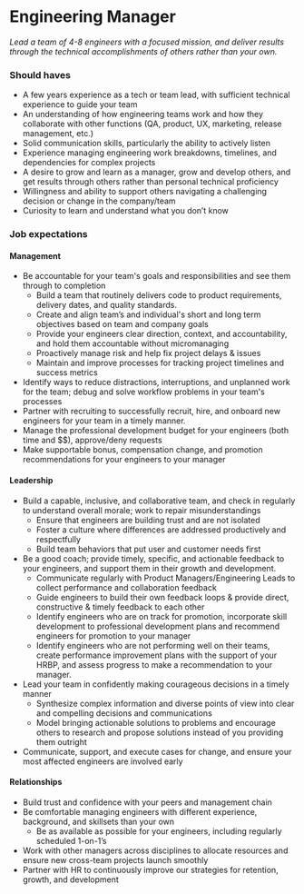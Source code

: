 Engineering Manager
===================

*Lead a team of 4-8 engineers with a focused mission, and deliver results through the technical accomplishments of others rather than your own.*

### Should haves
* A few years experience as a tech or team lead, with sufficient technical experience to guide your team
* An understanding of how engineering teams work and how they collaborate with other functions (QA, product, UX, marketing, release management, etc.)
* Solid communication skills, particularly the ability to actively listen
* Experience managing engineering work breakdowns, timelines, and dependencies for complex projects
* A desire to grow and learn as a manager, grow and develop others, and get results through others rather than personal technical proficiency
* Willingness and ability to support others navigating a challenging decision or change in the company/team
* Curiosity to learn and understand what you don’t know

### Job expectations

#### Management
* Be accountable for your team's goals and responsibilities and see them through to completion
    * Build a team that routinely delivers code to product requirements, delivery dates, and quality standards.
    * Create and align team’s and individual's short and long term objectives based on team and company goals 
    * Provide your engineers clear direction, context, and accountability, and hold them accountable without micromanaging
    * Proactively manage risk and help fix project delays & issues
    * Maintain and improve processes for tracking project timelines and success metrics
* Identify ways to reduce distractions, interruptions, and unplanned work for the team; debug and solve workflow problems in your team's processes
* Partner with recruiting to successfully recruit, hire, and onboard new engineers for your team in a timely manner.
* Manage the professional development budget for your engineers (both time and $$), approve/deny requests
* Make supportable bonus, compensation change, and promotion recommendations for your engineers to your manager

#### Leadership
* Build a capable, inclusive, and collaborative team, and check in regularly to understand overall morale; work to repair misunderstandings
    * Ensure that engineers are building trust and are not isolated
    * Foster a culture where differences are addressed productively and respectfully
    * Build team behaviors that put user and customer needs first
* Be a good coach; provide timely, specific, and actionable feedback to your engineers, and support them in their growth and development.
    * Communicate regularly with Product Managers/Engineering Leads to collect performance and collaboration feedback
    * Guide engineers to build their own feedback loops & provide direct, constructive & timely feedback to each other
    * Identify engineers who are on track for promotion, incorporate skill development to professional development plans and recommend engineers for promotion to your manager
    * Identify engineers who are not performing well on their teams, create performance improvement plans with the support of your HRBP, and assess progress to make a recommendation to your manager.
* Lead your team in confidently making courageous decisions in a timely manner
    * Synthesize complex information and diverse points of view into clear and compelling decisions and communications
    * Model bringing actionable solutions to problems and encourage others to research and propose solutions instead of you providing them outright
* Communicate, support, and execute cases for change, and ensure your most affected engineers are involved early

#### Relationships
* Build trust and confidence with your peers and management chain
* Be comfortable managing engineers with different experience, background, and skillsets than your own
    * Be as available as possible for your engineers, including regularly scheduled 1-on-1’s
* Work with other managers across disciplines to allocate resources and ensure new cross-team projects launch smoothly
* Partner with HR to continuously improve our strategies for retention, growth, and development

